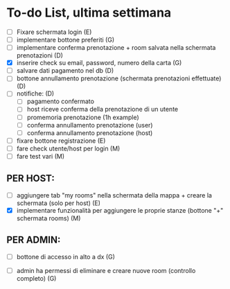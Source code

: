 # To-do List, ultima settimana

- [ ] Fixare schermata login (E)
- [ ] implementare bottone preferiti (G)
- [ ] implementare conferma prenotazione + room salvata nella schermata prenotazioni (D) 
- [x] inserire check su email, password, numero della carta (G)
- [ ] salvare dati pagamento nel db (D)
- [ ] bottone annullamento prenotazione (schermata prenotazioni effettuate) (D)
- [ ] notifiche: (D)
	- [ ] pagamento confermato
	- [ ] host riceve conferma della prenotazione di un utente
	- [ ] promemoria prenotazione (1h example)
	- [ ] conferma annullamento prenotazione (user)
	- [ ] conferma annullamento prenotazione (host)

- [ ] fixare bottone registrazione (E)
- [ ] fare check utente/host per login (M)
- [ ] fare test vari (M)

## PER HOST:

- [ ] aggiungere tab "my rooms" nella schermata della mappa + creare la schermata (solo per host) (E)
- [x] implementare funzionalità per aggiungere le proprie stanze (bottone "+" schermata rooms) (M)

## PER ADMIN:

- [ ] bottone di accesso in alto a dx (G)
- [ ] admin ha permessi di eliminare e creare nuove room (controllo completo) (G)

